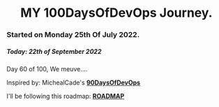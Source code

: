 <h1 align=center>
  MY 100DaysOfDevOps Journey.
</h1>

### Started on Monday 25th Of July 2022.
##### Today: 22th of September 2022

Day 60 of 100, We meuve....

Inspired by: MichealCade's [**90DaysOfDevOps**](https://github.com/MichaelCade/90DaysOfDevOps)

I'll be following this roadmap: [**ROADMAP**](https://devopslearning.medium.com/100-days-of-devops-day-100-thanks-everyone-and-happy-learning-f014f0aad490)

